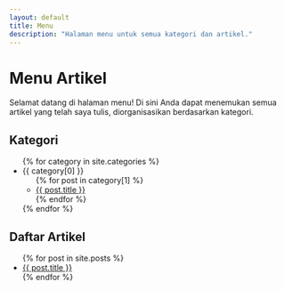 ```yaml
---
layout: default
title: Menu
description: "Halaman menu untuk semua kategori dan artikel."
---
```


# Menu Artikel

Selamat datang di halaman menu! Di sini Anda dapat menemukan semua artikel yang telah saya tulis, diorganisasikan berdasarkan kategori.

## Kategori

<ul>
  {% for category in site.categories %}
    <li>{{ category[0] }}
      <ul>
        {% for post in category[1] %}
          <li>
            <a href="{{ post.url }}">{{ post.title }}</a>
          </li>
        {% endfor %}
      </ul>
    </li>
  {% endfor %}
</ul>

## Daftar Artikel

<ul>
  {% for post in site.posts %}
    <li>
      <a href="{{ post.url }}">{{ post.title }}</a>
    </li>
  {% endfor %}
</ul>
